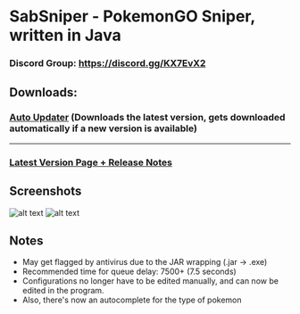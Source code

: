 SabSniper - PokemonGO Sniper, written in Java
======
### Discord Group: https://discord.gg/KX7EvX2

Downloads:
------
### [Auto Updater](https://github.com/saboteurxyz/SabSniper/releases/download/AutoUpdater-1.0/Updater.exe "Updater") (Downloads the latest version, gets downloaded automatically if a new version is available)
***
### [Latest Version Page + Release Notes](https://github.com/saboteurxyz/SabSniper/releases/latest "Latest")

Screenshots
------
![alt text](http://i.imgur.com/AH5HxMA.png "Screenshot 1")
![alt text](http://i.imgur.com/RC2vzEI.png "Screenshot 2")

Notes
------
* May get flagged by antivirus due to the JAR wrapping (.jar -> .exe) 
* Recommended time for queue delay: 7500+ (7.5 seconds)
* Configurations no longer have to be edited manually, and can now be edited in the program.
* Also, there's now an autocomplete for the type of pokemon
